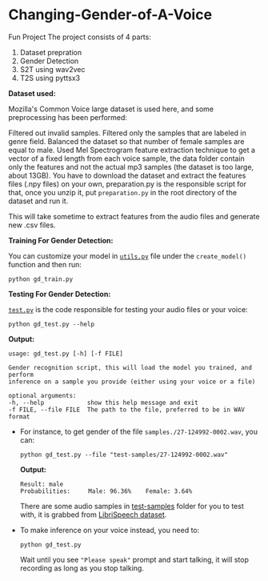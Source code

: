 # Changing-Gender-of-A-Voice
Fun Project
The project consists of 4 parts:
1. Dataset prepration 
2. Gender Detection
3. S2T using wav2vec
4. T2S using pyttsx3

**Dataset used:**

Mozilla's Common Voice large dataset is used here, and some preprocessing has been performed:

Filtered out invalid samples.
Filtered only the samples that are labeled in genre field.
Balanced the dataset so that number of female samples are equal to male.
Used Mel Spectrogram feature extraction technique to get a vector of a fixed length from each voice sample, the data folder contain only the features and not the actual mp3 samples (the dataset is too large, about 13GB).
You have to download the dataset and extract the features files (.npy files) on your own, preparation.py is the responsible script for that, once you unzip it, put `preparation.py` in the root directory of the dataset and run it.

This will take sometime to extract features from the audio files and generate new .csv files.

**Training For Gender Detection:**

You can customize your model in [`utils.py`](utils.py) file under the `create_model()` function and then run:

    python gd_train.py

**Testing For Gender Detection:**

[`test.py`](gd_test.py) is the code responsible for testing your audio files or your voice:

    python gd_test.py --help

**Output:**

    usage: gd_test.py [-h] [-f FILE]

    Gender recognition script, this will load the model you trained, and perform
    inference on a sample you provide (either using your voice or a file)

    optional arguments:
    -h, --help            show this help message and exit
    -f FILE, --file FILE  The path to the file, preferred to be in WAV format

- For instance, to get gender of the file `samples./27-124992-0002.wav`, you can:

      python gd_test.py --file "test-samples/27-124992-0002.wav"

    **Output:**

      Result: male
      Probabilities:     Male: 96.36%    Female: 3.64%
  
  There are some audio samples in [test-samples](test-samples) folder for you to test with, it is grabbed from [LibriSpeech dataset](http://www.openslr.org/12).
- To make inference on your voice instead, you need to:
      
      python gd_test.py

    Wait until you see `"Please speak"` prompt and start talking, it will stop recording as long as you stop talking.
